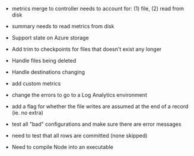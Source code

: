 
* metrics merge to controller needs to account for: (1) file, (2) read from disk
* summary needs to read metrics from disk

* Support state on Azure storage
* Add trim to checkpoints for files that doesn't exist any longer
* Handle files being deleted
* Handle destinations changing
* add custom metrics
* change the errors to go to a Log Analytics environment

* add a flag for whether the file writes are assumed at the end of a record (ie. no extra)
* test all "bad" configurations and make sure there are error messages
* need to test that all rows are committed (none skipped)

* Need to compile Node into an executable
